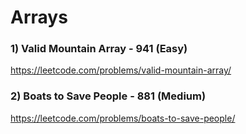 # Arrays

### 1) Valid Mountain Array - 941 (Easy)
https://leetcode.com/problems/valid-mountain-array/
### 2) Boats to Save People - 881 (Medium)
https://leetcode.com/problems/boats-to-save-people/
